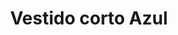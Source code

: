 ---
id: vestido-corto-azul
title: Vestido corto Azul 
regularPrice: 65.30
price: 65.30
image: 
- vestido-corto-azul-1.jpg
- vestido-corto-azul-2.jpg
description: Vestido corto con manga bombacha y elástico en cintura.
material: Algodón 
sizes: 
- s
- m
- l
- xl
creationDate: 2025/02/01
isSale: false
isStock: true
---